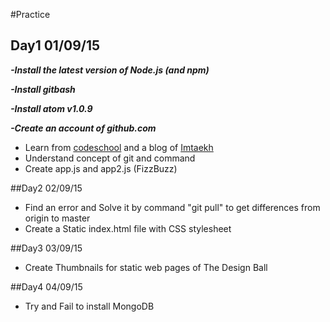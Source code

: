 #Practice 

## Day1 01/09/15
__*-Install the latest version of Node.js (and npm)*__

__*-Install gitbash*__

__*-Install atom v1.0.9*__

__*-Create an account of github.com*__


- Learn from [codeschool](https://www.codeschool.com/courses/git-real) and a blog of [Imtaekh](http://github.com/imtaekh)
- Understand concept of git and command
- Create app.js and app2.js (FizzBuzz)

##Day2 02/09/15
- Find an error and Solve it by command "git pull" to get differences from origin to master
- Create a Static index.html file with CSS stylesheet

##Day3 03/09/15
- Create Thumbnails for static web pages of The Design Ball

##Day4 04/09/15
- Try and Fail to install MongoDB 

